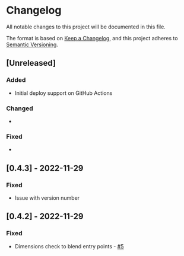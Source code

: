 # Changelog

All notable changes to this project will be documented in this file.

The format is based on [Keep a Changelog](https://keepachangelog.com/en/1.0.0/),
and this project adheres to [Semantic Versioning](https://semver.org/spec/v2.0.0.html).

## [Unreleased]

### Added

* Initial deploy support on GitHub Actions

### Changed

*

### Fixed

*

## [0.4.3] - 2022-11-29

### Fixed

* Issue with version number

## [0.4.2] - 2022-11-29

### Fixed

* Dimensions check to blend entry points - [#5](https://github.com/hivesolutions/pconvert/issues/5)
